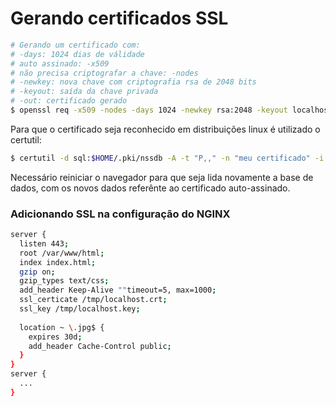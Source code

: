 # Gerando certificados SSL


```bash
# Gerando um certificado com:
# -days: 1024 dias de válidade 
# auto assinado: -x509
# não precisa criptografar a chave: -nodes
# -newkey: nova chave com criptografia rsa de 2048 bits
# -keyout: saída da chave privada
# -out: certificado gerado
$ openssl req -x509 -nodes -days 1024 -newkey rsa:2048 -keyout localhost.key -out localhost.crt
```


Para que o certificado seja reconhecido em distribuições linux é utilizado o certutil:
```bash
$ certutil -d sql:$HOME/.pki/nssdb -A -t "P,," -n "meu certificado" -i /caminho/para/arquivo/certificado.crt
```
Necessário reiniciar o navegador para que seja lida novamente a base de dados, com os novos dados referênte ao certificado auto-assinado.

### Adicionando SSL na configuração do NGINX

```bash
server {
  listen 443;
  root /var/www/html;
  index index.html;
  gzip on;
  gzip_types text/css;
  add_header Keep-Alive ""timeout=5, max=1000;
  ssl_certicate /tmp/localhost.crt;
  ssl_key /tmp/localhost.key;
   
  location ~ \.jpg$ {
    expires 30d;
    add_header Cache-Control public;
  }
}
server {
  ...
}
```

